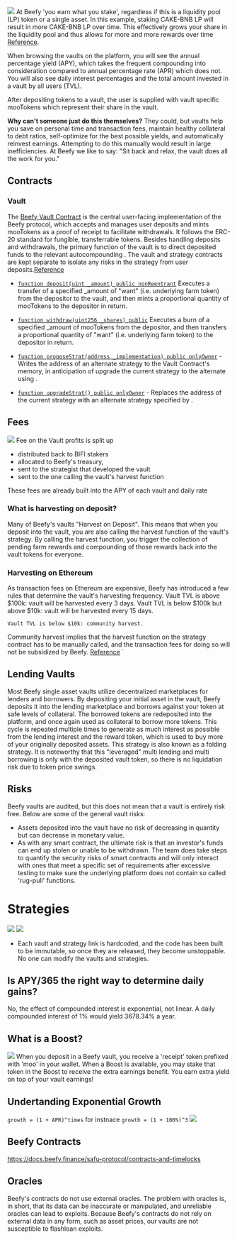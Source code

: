 
![](../img/4b6c5805-941e-439c-ac01-fcba3dfe858b.webp)
At Beefy 'you earn what you stake', regardless if this is a liquidity pool (LP) token or a single asset. In this example, staking CAKE-BNB LP will result in more CAKE-BNB LP over time. This effectively grows your share in the liquidity pool and thus allows for more and more rewards over time [Reference](https://docs.beefy.finance/faq/infographics).

When browsing the vaults on the platform, you will see the annual percentage yield (APY), which takes the frequent compounding into consideration compared to annual percentage rate (APR) which does not. You will also see daily interest percentages and the total amount invested in a vault by all users (TVL).

After depositing tokens to a vault, the user is supplied with vault specific mooTokens which represent their share in the vault.

**Why can't someone just do this themselves?**
They could, but vaults help you save on personal time and transaction fees, maintain healthy collateral to debt ratios, self-optimize for the best possible yields, and automatically reinvest earnings. Attempting to do this manually would result in large inefficiencies. At Beefy we like to say: "Sit back and relax, the vault does all the work for you."


## Contracts

### Vault

The [Beefy Vault Contract](https://docs.beefy.finance/developer-documentation/vault-contract) is the central user-facing implementation of the Beefy protocol, which accepts and manages user deposits and mints mooTokens as a proof of receipt to facilitate withdrawals. It follows the ERC-20 standard for fungible, transferrable tokens.
Besides handling deposits and withdrawals, the primary function of the vault is to direct deposited funds to the relevant autocompounding . The vault and strategy contracts are kept separate to isolate any risks in the strategy from user deposits.[Reference](https://docs.beefy.finance/developer-documentation/vault-contract)

- [`function deposit(uint _amount) public nonReentrant`](https://docs.beefy.finance/developer-documentation/vault-contract#deposit) Executes a transfer of a specified _amount of "want" (i.e. underlying farm token) from the depositor to the vault, and then mints a proportional quantity of mooTokens to the depositor in return.

- [`function withdraw(uint256 _shares) public`](https://docs.beefy.finance/developer-documentation/vault-contract#withdraw) Executes a burn of a specified _amount of mooTokens from the depositor, and then transfers a proportional quantity of "want" (i.e. underlying farm token) to the depositor in return.

- [`function proposeStrat(address _implementation) public onlyOwner`](https://docs.beefy.finance/developer-documentation/vault-contract#proposestrat) - Writes the address of an alternate strategy to the Vault Contract's memory, in anticipation of upgrade the current strategy to the alternate using .

- [`function upgradeStrat() public onlyOwner`](https://docs.beefy.finance/developer-documentation/vault-contract#upgradestrat) - Replaces the address of the current strategy with an alternate strategy specified by .

## Fees

![](../img/550b2160-6924-40a7-9e0e-92855de992f5.webp)
Fee on the Vault profits is split up
- distributed back to BIFI stakers
- allocated to Beefy's treasury,
- sent to the strategist that developed the vault
- sent to the one calling the vault's harvest function

These fees are already built into the APY of each vault and daily rate


### What is harvesting on deposit?
Many of Beefy's vaults "Harvest on Deposit". This means that when you deposit into the vault, you are also calling the harvest function of the vault's strategy. By calling the harvest function, you trigger the collection of pending farm rewards and compounding of those rewards back into the vault tokens for everyone.

### Harvesting on Ethereum
As transaction fees on Ethereum are expensive, Beefy has introduced a few rules that determine the vault's harvesting frequency.
Vault TVL is above $100k: vault will be harvested every 3 days.
Vault TVL is below $100k but above $10k: vault will be harvested every 15 days.

    Vault TVL is below $10k: community harvest.

Community harvest implies that the harvest function on the strategy contract has to be manually called, and the transaction fees for doing so will not be subsidized by Beefy. [Reference](https://docs.beefy.finance/products/vaults)
`
## Lending Vaults

Most Beefy single asset vaults utilize decentralized marketplaces for lenders and borrowers. By depositing your initial asset in the vault, Beefy deposits it into the lending marketplace and borrows against your token at safe levels of collateral.
The borrowed tokens are redeposited into the platform, and once again used as collateral to borrow more tokens. This cycle is repeated multiple times to generate as much interest as possible from the lending interest and the reward token, which is used to buy more of your originally deposited assets. This strategy is also known as a folding strategy. It is noteworthy that this "leveraged" multi lending and multi borrowing is only with the deposited vault token, so there is no liquidation risk due to token price swings.

## Risks

Beefy vaults are audited, but this does not mean that a vault is entirely risk free. Below are some of the general vault risks:

- Assets deposited into the vault have no risk of decreasing in quantity but can decrease in monetary value.
- As with any smart contract, the ultimate risk is that an investor's funds can end up stolen or unable to be withdrawn. The team does take steps to quantify the security risks of smart contracts and will only interact with ones that meet a specific set of requirements after excessive testing to make sure the underlying platform does not contain so called 'rug-pull' functions.

# Strategies

![](../img/f107d6f5-630f-4ce1-a27f-c70014783651.webp)
![](../img/cc9a4731-787b-4889-aed4-134d757d3bc8.webp)

- Each vault and strategy link is hardcoded, and the code has been built to be immutable, so once they are released, they become unstoppable. No one can modify the vaults and strategies.

## Is APY/365 the right way to determine daily gains?
No, the effect of compounded interest is exponential, not linear. A daily compounded interest of 1% would yield 3678.34% a year.

## What is a Boost?
![](../img/7ecb784c-c25b-48ec-9e77-dc127205dff0.webp)
When you deposit in a Beefy vault, you receive a 'receipt' token prefixed with 'moo' in your wallet. When a Boost is available, you may stake that token in the Boost to receive the extra earnings benefit. You earn extra yield on top of your vault earnings!

## Undertanding Exponential Growth

`growth = (1 + APR)^times`  for instnace `growth = (1 + 100%)^3`
![](../img/75a46699-89dc-4797-a2ee-8d5117acb579.webp)

## Beefy Contracts

https://docs.beefy.finance/safu-protocol/contracts-and-timelocks

## Oracles

Beefy's contracts do not use external oracles. The problem with oracles is, in short, that its data can be inaccurate or manipulated, and unreliable oracles can lead to exploits. Because Beefy's contracts do not rely on external data in any form, such as asset prices, our vaults are not susceptible to flashloan exploits.
